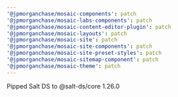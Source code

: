 ```yaml
---
'@jpmorganchase/mosaic-components': patch
'@jpmorganchase/mosaic-labs-components': patch
'@jpmorganchase/mosaic-content-editor-plugin': patch
'@jpmorganchase/mosaic-layouts': patch
'@jpmorganchase/mosaic-site': patch
'@jpmorganchase/mosaic-site-components': patch
'@jpmorganchase/mosaic-site-preset-styles': patch
'@jpmorganchase/mosaic-sitemap-component': patch
'@jpmorganchase/mosaic-theme': patch
---
```


Pipped Salt DS to @salt-ds/core 1.26.0
